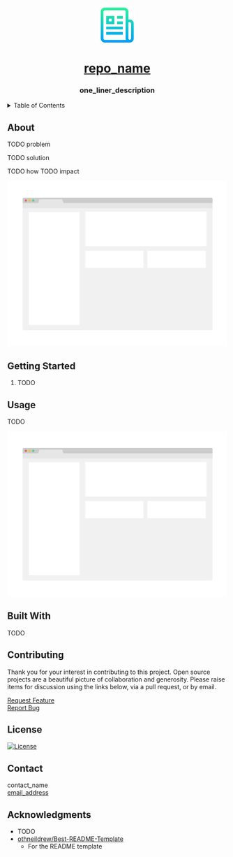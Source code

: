 <!--
MIT License

Copyright (c) 2024 Jason Hwang

Permission is hereby granted, free of charge, to any person obtaining a copy
of this software and associated documentation files (the "Software"), to deal
in the Software without restriction, including without limitation the rights
to use, copy, modify, merge, publish, distribute, sublicense, and/or sell
copies of the Software, and to permit persons to whom the Software is
furnished to do so, subject to the following conditions:

The above copyright notice and this permission notice shall be included in all
copies or substantial portions of the Software.

THE SOFTWARE IS PROVIDED "AS IS", WITHOUT WARRANTY OF ANY KIND, EXPRESS OR
IMPLIED, INCLUDING BUT NOT LIMITED TO THE WARRANTIES OF MERCHANTABILITY,
FITNESS FOR A PARTICULAR PURPOSE AND NONINFRINGEMENT. IN NO EVENT SHALL THE
AUTHORS OR COPYRIGHT HOLDERS BE LIABLE FOR ANY CLAIM, DAMAGES OR OTHER
LIABILITY, WHETHER IN AN ACTION OF CONTRACT, TORT OR OTHERWISE, ARISING FROM,
OUT OF OR IN CONNECTION WITH THE SOFTWARE OR THE USE OR OTHER DEALINGS IN THE
SOFTWARE.

---

Original Code for README.md:

MIT License

Copyright (c) 2019-2024 Othneil DrewDrew

Permission is hereby granted, free of charge, to any person obtaining a copy
of this software and associated documentation files (the "Software"), to deal
in the Software without restriction, including without limitation the rights
to use, copy, modify, merge, publish, distribute, sublicense, and/or sell
copies of the Software, and to permit persons to whom the Software is
furnished to do so, subject to the following conditions:

The above copyright notice and this permission notice shall be included in all
copies or substantial portions of the Software.

THE SOFTWARE IS PROVIDED "AS IS", WITHOUT WARRANTY OF ANY KIND, EXPRESS OR
IMPLIED, INCLUDING BUT NOT LIMITED TO THE WARRANTIES OF MERCHANTABILITY,
FITNESS FOR A PARTICULAR PURPOSE AND NONINFRINGEMENT. IN NO EVENT SHALL THE
AUTHORS OR COPYRIGHT HOLDERS BE LIABLE FOR ANY CLAIM, DAMAGES OR OTHER
LIABILITY, WHETHER IN AN ACTION OF CONTRACT, TORT OR OTHERWISE, ARISING FROM,
OUT OF OR IN CONNECTION WITH THE SOFTWARE OR THE USE OR OTHER DEALINGS IN THE
SOFTWARE.
-->

<!-- PROJECT LOGO -->
<br />
<div align="center">
  <a href="https://github.com/github_username/repo_name">
    <img src="readme-assets/logo.png" alt="Logo" width="80" height="80">
    <h1 align="center">repo_name</h1>
  </a>

  <h3 align="center">one_liner_description</h3>
</div>

<!-- TABLE OF CONTENTS -->
<details>
  <summary>Table of Contents</summary>
  <ol>
    <li><a href="#about">About</a></li>
    <li><a href="#setup">Getting Started</a></li>
    <li><a href="#usage">Usage</a></li>
    <li><a href="#built-with">Built With</a></li>
    <li><a href="#contributing">Contributing</a></li>
    <li><a href="#license">License</a></li>
    <li><a href="#contact">Contact</a></li>
    <li><a href="#acknowledgments">Acknowledgments</a></li>
  </ol>
</details>

## About

TODO problem

TODO solution

TODO how TODO impact

[![Screen Shot][product-screenshot]](https://example.com)

## Getting Started

1. TODO

## Usage

TODO

[![Usage Screen Shot][usage-screenshot]](https://example.com)

## Built With

TODO

## Contributing

Thank you for your interest in contributing to this project. Open source projects are a beautiful picture of collaboration and generosity. Please raise items for discussion using the links below, via a pull request, or by email.

[Request Feature][feature-request-url]<br>
[Report Bug][bug-report-url]

<!-- LICENSE -->

## License

[![License][license-shield]][license-url]

## Contact

contact_name<br>
<a href="mailto:email_address">email_address</a>

## Acknowledgments

- TODO
- [othneildrew/Best-README-Template][readme-template-url]
  - For the README template

<!-- MARKDOWN LINKS -->
<!-- https://www.markdownguide.org/basic-syntax/#reference-style-links -->

<!-- repo -->

[feature-request-url]: https://github.com/github_username/repo_name/issues/new?labels=enhancement&template=feature-request---.md
[bug-report-url]: https://github.com/github_username/repo_name/issues/new?labels=bug&template=bug-report---.md

<!-- about -->

[product-screenshot]: readme-assets/screenshot.png

<!-- usage -->

[usage-screenshot]: readme-assets/screenshot.png

<!-- built_with -->

[python-shield]: https://img.shields.io/badge/python-3670A0?style=for-the-badge&logo=python&logoColor=ffdd54
[python-url]: https://python.org/
[react-shield]: https://img.shields.io/badge/React-20232A?style=for-the-badge&logo=react&logoColor=61DAFB
[react-url]: https://reactjs.org/
[markdown-shield]: https://img.shields.io/badge/markdown-%23000000.svg?style=for-the-badge&logo=markdown&logoColor=white
[markdown-url]: https://www.markdownguide.org/

<!-- license -->

[license-shield]: https://img.shields.io/github/license/github_username/repo_name.svg?style=for-the-badge
[license-url]: https://github.com/github_username/repo_name/blob/master/LICENSE.txt

<!-- acknowledgements -->

[readme-template-url]: https://github.com/othneildrew/Best-README-Template
